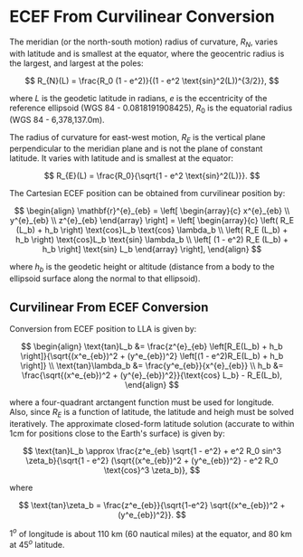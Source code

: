 
# ECEF From Curvilinear Conversion

The meridian (or the north-south motion) radius of curvature, $R_{N}$,  varies with latitude and is smallest at the equator, where the geocentric radius is the largest, and largest at the poles:

$$
R_{N}(L) = \frac{R_0 (1 - e^2)}{(1 - e^2 \text{sin}^2(L))^{3/2}},
$$

where $L$ is the geodetic latitude in radians, $e$ is the eccentricity of the reference ellipsoid (WGS 84 - 0.0818191908425), $R_0$ is the equatorial radius (WGS 84 - 6,378,137.0m).

The radius of curvature for east-west motion, $R_E$ is the vertical plane perpendicular to the meridian plane and is not the plane of constant latitude. It varies
with latitude and is smallest at the equator:

$$
R_{E}(L) = \frac{R_0}{\sqrt{1 - e^2 \text{sin}^2(L)}}.
$$

The Cartesian ECEF position can be obtained from curvilinear position by:

$$
\begin{align}
\mathbf{r}^{e}_{eb} = 
\left[
\begin{array}{c}
x^{e}_{eb} \\
y^{e}_{eb} \\
z^{e}_{eb}
\end{array}
\right] = 
\left[
\begin{array}{c}
\left( R_E (L_b) + h_b \right) \text{cos}L_b \text{cos} \lambda_b \\
\left( R_E (L_b) + h_b \right) \text{cos}L_b \text{sin} \lambda_b \\
\left[ (1 - e^2) R_E (L_b) + h_b \right] \text{sin} L_b
\end{array}
\right],
\end{align}
$$

where $h_b$ is the geodetic height or altitude (distance from a body to the ellipsoid surface along the normal to that ellipsoid).

## Curvilinear From ECEF Conversion

Conversion from ECEF position to LLA is given by:

$$
\begin{align}
\text{tan}L_b &= \frac{z^{e}_{eb} \left[R_E(L_b) + h_b \right]}{\sqrt{(x^e_{eb})^2 + (y^e_{eb})^2} \left[(1 - e^2)R_E(L_b) + h_b \right]} \\
\text{tan}\lambda_b &= \frac{y^e_{eb}}{x^{e}_{eb}} \\
h_b &= \frac{\sqrt{(x^e_{eb})^2 + (y^{e}_{eb})^2}}{\text{cos} L_b} - R_E(L_b),
\end{align}
$$

where a four-quadrant arctangent function must be used for longitude. Also, since $R_E$ is a function of latitude, the latitude and heigh must be solved
iteratively. The approximate closed-form latitude solution (accurate to within 1cm for positions close to the Earth's surface) is given by:

$$
\text{tan}L_b \approx \frac{z^e_{eb} \sqrt{1 - e^2} + e^2 R_0 sin^3 \zeta_b}{\sqrt{1 - e^2} (\sqrt{(x^e_{eb})^2 + (y^e_{eb})^2} - e^2 R_0 \text{cos}^3 \zeta_b)},
$$

where

$$
\text{tan}\zeta_b = \frac{z^e_{eb}}{\sqrt{1-e^2} \sqrt{(x^e_{eb})^2 + (y^e_{eb})^2}}.
$$

$1^o$ of longitude is about 110 km (60 nautical miles) at the equator, and 80 km at $45^o$ latitude.